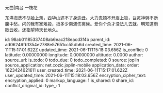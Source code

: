 元曲|南吕 一枝花

东洋海洗不尽脸上羞，西华山遮不了身边丑。大力鬼顿不开眉上锁，巨灵神劈不断腹中愁。闪的我有家难投，抵多少南浦伤离候。爱你个杀才没法儿去就。明知道雨歇云收，还指望待天长地久。

id: 98ab01185337408ab6eac218eacd3f4b
parent_id: ad06246fb1354e2788e57651cc55db6d
created_time: 2021-06-11T15:17:01.622Z
updated_time: 2021-06-11T15:18:03.656Z
is_conflict: 0
latitude: 0.00000000
longitude: 0.00000000
altitude: 0.0000
author: 
source_url: 
is_todo: 0
todo_due: 0
todo_completed: 0
source: joplin
source_application: net.cozic.joplin-mobile
application_data: 
order: 1623424621611
user_created_time: 2021-06-11T15:17:01.622Z
user_updated_time: 2021-06-11T15:18:03.656Z
encryption_cipher_text: 
encryption_applied: 0
markup_language: 1
is_shared: 0
share_id: 
conflict_original_id: 
type_: 1